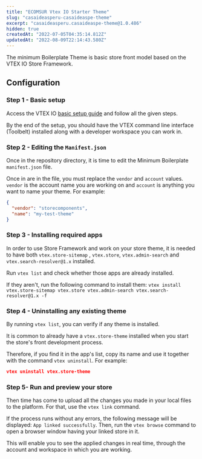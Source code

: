 ```yaml
---
title: "ECOMSUR Vtex IO Starter Theme"
slug: "casaideasperu-casaideaspe-theme"
excerpt: "casaideasperu.casaideaspe-theme@1.0.486"
hidden: true
createdAt: "2022-07-05T04:35:14.812Z"
updatedAt: "2022-08-09T22:14:43.580Z"
---
```

The minimum Boilerplate Theme is basic store front model based on the VTEX IO Store Framework.

## Configuration

### Step 1 - Basic setup

Access the VTEX IO [basic setup guide](https://vtex.io/docs/getting-started/build-stores-with-store-framework/2) and follow all the given steps.

By the end of the setup, you should have the VTEX command line interface (Toolbelt) installed along with a developer workspace you can work in.

### Step 2 - Editing the `Manifest.json`

Once in the repository directory, it is time to edit the Minimum Boilerplate `manifest.json` file.

Once in are in the file, you must replace the `vendor` and `account` values. `vendor` is the account name you are working on and `account` is anything you want to name your theme. For example:

```json
{
  "vendor": "storecomponents",
  "name": "my-test-theme"
}
```

### Step 3 - Installing required apps

In order to use Store Framework and work on your store theme, it is needed to have both `vtex.store-sitemap` , `vtex.store`, `vtex.admin-search` and `vtex.search-resolver@1.x` installed.

Run `vtex list` and check whether those apps are already installed.

If they aren't, run the following command to install them: `vtex install vtex.store-sitemap vtex.store vtex.admin-search vtex.search-resolver@1.x -f`

### Step 4 - Uninstalling any existing theme

By running `vtex list`, you can verify if any theme is installed.

It is common to already have a `vtex.store-theme` installed when you start the store's front development process.

Therefore, if you find it in the app's list, copy its name and use it together with the command `vtex uninstall`. For example:

```json
vtex uninstall vtex.store-theme
```

### Step 5- Run and preview your store

Then time has come to upload all the changes you made in your local files to the platform. For that, use the `vtex link` command.

If the process runs without any errors, the following message will be displayed: `App linked successfully`. Then, run the `vtex browse` command to open a browser window having your linked store in it.

This will enable you to see the applied changes in real time, through the account and workspace in which you are working.